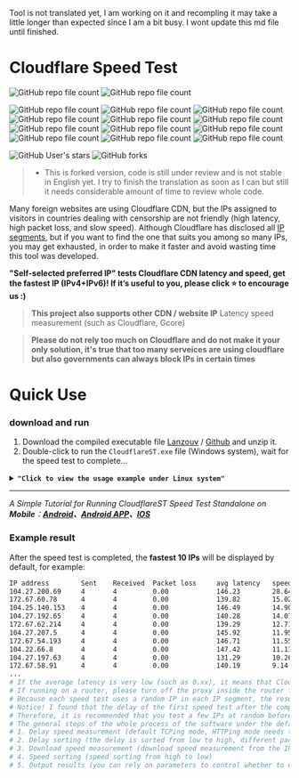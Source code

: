 Tool is not translated yet, I am working on it and recompling it may take a little longer than expected since I am  a bit busy.
I wont update this md file until finished.

# Cloudflare Speed Test

![GitHub repo file count](https://img.shields.io/badge/Status-Under%20Development-%23e86c2e)
![GitHub repo file count](https://img.shields.io/badge/LICENSE-rework%20needed-red)

![GitHub repo file count](https://img.shields.io/badge/main.go-translated%2Fand%20compiled-brightgreen)
![GitHub repo file count](https://img.shields.io/badge/csv.go-translated%2Fand%20compiled-brightgreen)
![GitHub repo file count](https://img.shields.io/badge/download.go-translated%2Fand%20compiled-brightgreen)
![GitHub repo file count](https://img.shields.io/badge/ip.go-translated%2Fand%20compiled-brightgreen)
![GitHub repo file count](https://img.shields.io/badge/httping.go-translated%2Fand%20compiled-brightgreen)
![GitHub repo file count](https://img.shields.io/badge/tcping.go-translated%2Fand%20compiled-brightgreen)
![GitHub repo file count](https://img.shields.io/badge/cfst__3proxy.bat-translated%2Fnot%20working-orange)
![GitHub repo file count](https://img.shields.io/badge/cfst__ddns.bat.bat-not%20translated%20-red)
![GitHub repo file count](https://img.shields.io/badge/cfst__ddns.sh-not%20translated%20-red)
![GitHub repo file count](https://img.shields.io/badge/cfst__hosts.bat-not%20translated%20-red)
![GitHub repo file count](https://img.shields.io/badge/cfst_hosts.sh-not%20translated%20-red)
![GitHub repo file count](https://img.shields.io/badge/cfst_hosts_mac.sh-not%20translated%20-red)

![GitHub User's stars](https://img.shields.io/github/stars/hoseinnikkhah?style=social)
![GitHub forks](https://img.shields.io/github/forks/hoseinnikkhah/better-cloudflare-ip-english?style=social)

> * This is forked version, code is still under review and is not stable in English yet.
I try to finish the translation as soon as I can but still it needs considerable amount of time to review whole code.

Many foreign websites are using Cloudflare CDN, but the IPs assigned to visitors in countries dealing with censorship are not friendly (high latency, high packet loss, and slow speed).
Although Cloudflare has disclosed all [IP segments](https://www.cloudflare.com/ips/), but if you want to find the one that suits you among so many IPs, you may get exhausted, in order to make it faster and avoid wasting time this tool was developed.

**"Self-selected preferred IP" tests Cloudflare CDN latency and speed, get the fastest IP (IPv4+IPv6)! If it’s useful to you, please click ⭐ to encourage us :)**

> **This project also supports other CDN / website IP** Latency speed measurement (such as Cloudflare, Gcore)

> **Please do not rely too much on Cloudflare and do not make it your only solution, it's true that too many serveices are using cloudflare but also governments can always block IPs in certain times** 

# Quick Use
### download and run
1. Download the compiled executable file [Lanzouv](https://pan.lanzouv.com/b0742hkxe) / [Github](https://github.com/XIU2/CloudflareSpeedTest/releases) and unzip it.
2. Double-click to run the `CloudflareST.exe` file (Windows system), wait for the speed test to complete...

<details>
<summary><code><strong>"Click to view the usage example under Linux system"</strong></code></summary>

****

The following commands are examples only, please go to the version number you need and file name. Check:[**Releases**](https://github.com/XIU2/CloudflareSpeedTest/releases)

``` yaml
# If it is your first time using the tool, it is recommended to create a new folder (skip this step for subsequent updates)
mkdir CloudflareST

# Go to the folder (for subsequent updates, just repeat the download and decompression commands below from here)
cd CloudflareST

# Download the CloudflareST compressed package (replace [version number] and [file name] in the URL according to your needs)
# wget -N https://github.com/XIU2/CloudflareSpeedTest/releases/download/v2.2.2/CloudflareST_linux_amd64.tar.gz

# If you are downloading from a domestic server, please use the following mirrors to speed up:
# wget -N https://download.fastgit.org/XIU2/CloudflareSpeedTest/releases/download/v2.2.2/CloudflareST_linux_amd64.tar.gz
# wget -N https://ghproxy.com/https://github.com/XIU2/CloudflareSpeedTest/releases/download/v2.2.2/CloudflareST_linux_amd64.tar.gz

# Unzip (you don’t need to delete the old file, it will be overwritten directly, and you can replace the file name according to your needs)
tar -zxf CloudflareST_linux_amd64.tar.gz
# Give execute permission
chmod +x CloudflareST
# run (without arguments)

./CloudflareST
# run (example with parameters)
./CloudflareST -dd -tll 90
```

If the average **average latency is very low** (such as 0.xx), it means that CloudflareST **passed the proxy** during the speed measurement. Please close the proxy software before measuring the speed.
If running on a **router**, it is recommended to turn off the proxy inside the router (or exclude it), otherwise the speed test results may be **inaccurate/unusable**.

</details>

****

_A Simple Tutorial for Running CloudflareST Speed Test Standalone on **Mobile**：**[Android](https://github.com/XIU2/CloudflareSpeedTest/discussions/61)、[Android APP](https://github.com/xianshenglu/cloudflare-ip-tester-app)、[IOS](https://github.com/XIU2/CloudflareSpeedTest/issues/151)**_

### Example result

After the speed test is completed, the **fastest 10 IPs** will be displayed by default, for example:

``` bash
IP address        Sent    Received  Packet loss     avg latency   speed (MB/s)
104.27.200.69     4       4         0.00            146.23        28.64
172.67.60.78      4       4         0.00            139.82        15.02
104.25.140.153    4       4         0.00            146.49        14.90
104.27.192.65     4       4         0.00            140.28        14.07
172.67.62.214     4       4         0.00            139.29        12.71
104.27.207.5      4       4         0.00            145.92        11.95
172.67.54.193     4       4         0.00            146.71        11.55
104.22.66.8       4       4         0.00            147.42        11.11
104.27.197.63     4       4         0.00            131.29        10.26
172.67.58.91      4       4         0.00            140.19        9.14
...
# If the average latency is very low (such as 0.xx), it means that CloudflareST uses a proxy when measuring the speed. Please close the proxy software before measuring the speed.
# If running on a router, please turn off the proxy inside the router first (or exclude it), otherwise the speed test results may be inaccurate/unusable.
# Because each speed test uses a random IP in each IP segment, the results of each speed test may not be the same, which is normal!
# Notice! I found that the delay of the first speed test after the computer is turned on will be obviously high (the same is true for manual TCPing), and subsequent speed tests are normal
# Therefore, it is recommended that you test a few IPs at random before the first official speed test after booting (no need to wait for the delay to complete the speed test, as long as the progress bar moves, you can directly close it)
# The general steps of the whole process of the software under the default parameters:
# 1. Delay speed measurement (default TCPing mode, HTTPing mode needs to manually add parameters)
# 2. Delay sorting (the delay is sorted from low to high, different packet loss rates will be sorted separately and independently, so there may be some IPs with low delay but packet loss that are sorted to the back)
# 3. Download speed measurement (download speed measurement from the IP with the lowest delay, and the default will stop when 10 are measured)
# 4. Speed sorting (speed sorting from high to low)
# 5. Output results (you can rely on parameters to control whether to output to the command line (-p 0)/file (-o ""))
```








